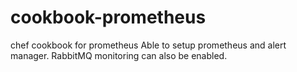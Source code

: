 # cookbook-prometheus
chef cookbook for prometheus
Able to setup prometheus and alert manager.
RabbitMQ monitoring can also be enabled. 
